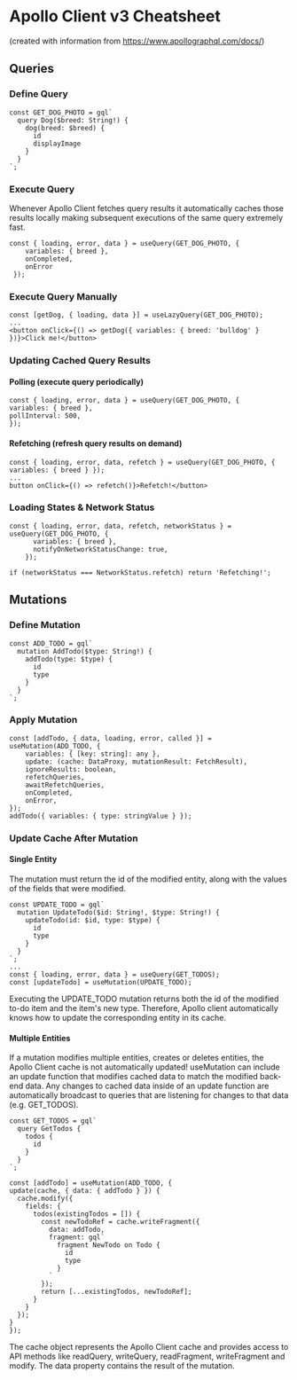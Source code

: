 # Apollo Client v3 Cheatsheet
(created with information from https://www.apollographql.com/docs/)

## Queries

### Define Query
```
const GET_DOG_PHOTO = gql`
  query Dog($breed: String!) {
    dog(breed: $breed) {
      id
      displayImage
    }
  }
`;
```

### Execute Query
Whenever Apollo Client fetches query results it automatically caches those results locally making subsequent executions of the same query extremely fast.
```
const { loading, error, data } = useQuery(GET_DOG_PHOTO, { 
    variables: { breed },
    onCompleted,
    onError    
 });
```

### Execute Query Manually
```
const [getDog, { loading, data }] = useLazyQuery(GET_DOG_PHOTO);
...
<button onClick={() => getDog({ variables: { breed: 'bulldog' } })}>Click me!</button>
```

### Updating Cached Query Results

#### Polling (execute query periodically)
```
const { loading, error, data } = useQuery(GET_DOG_PHOTO, {
variables: { breed },
pollInterval: 500,
});
```

#### Refetching (refresh query results on demand)
```
const { loading, error, data, refetch } = useQuery(GET_DOG_PHOTO, { variables: { breed } });
...
button onClick={() => refetch()}>Refetch!</button>
```

### Loading States & Network Status
```
const { loading, error, data, refetch, networkStatus } = useQuery(GET_DOG_PHOTO, {
      variables: { breed },
      notifyOnNetworkStatusChange: true,
    });

if (networkStatus === NetworkStatus.refetch) return 'Refetching!';
```


## Mutations

### Define Mutation
```
const ADD_TODO = gql`
  mutation AddTodo($type: String!) {
    addTodo(type: $type) {
      id
      type
    }
  }
`;
```

### Apply Mutation
```
const [addTodo, { data, loading, error, called }] = useMutation(ADD_TODO, {
    variables: { [key: string]: any },
    update: (cache: DataProxy, mutationResult: FetchResult),
    ignoreResults: boolean,
    refetchQueries,
    awaitRefetchQueries,
    onCompleted,
    onError,
});
addTodo({ variables: { type: stringValue } });
```

### Update Cache After Mutation

#### Single Entity
The mutation must return the id of the modified entity, along with the values of the fields that were modified.
```
const UPDATE_TODO = gql`
  mutation UpdateTodo($id: String!, $type: String!) {
    updateTodo(id: $id, type: $type) {
      id
      type
    }
  }
`;
...
const { loading, error, data } = useQuery(GET_TODOS);
const [updateTodo] = useMutation(UPDATE_TODO);
```
Executing the UPDATE_TODO mutation returns both the id of the modified to-do item and the item's new type.
Therefore, Apollo client automatically knows how to update the corresponding entity in its cache.

#### Multiple Entities
If a mutation modifies multiple entities, creates or deletes entities, the Apollo Client cache is not automatically updated!
useMutation can include an update function that modifies cached data to match the modified back-end data.
Any changes to cached data inside of an update function are automatically broadcast to queries that are listening for changes to that data (e.g. GET_TODOS).
```
const GET_TODOS = gql`
  query GetTodos {
    todos {
      id
    }
  }
`;

const [addTodo] = useMutation(ADD_TODO, {
update(cache, { data: { addTodo } }) {
  cache.modify({
    fields: {
      todos(existingTodos = []) {
        const newTodoRef = cache.writeFragment({
          data: addTodo,
          fragment: gql`
            fragment NewTodo on Todo {
              id
              type
            }
          `
        });
        return [...existingTodos, newTodoRef];
      }
    }
  });
}
});
```
The cache object represents the Apollo Client cache and provides access to API methods like readQuery, writeQuery, readFragment, writeFragment and modify.
The data property contains the result of the mutation.